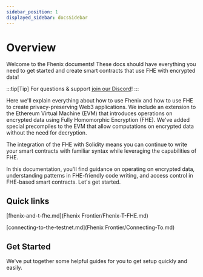 ```yaml
---
sidebar_position: 1
displayed_sidebar: docsSidebar
---
```


# Overview

Welcome to the Fhenix documents! These docs should have everything you need to get started and create smart contracts that use FHE with encrypted data!&#x20;

:::tip[Tip]
For questions & support [join our Discord](https://discord.gg/q4C5CzkdY7)!
:::

Here we'll explain everything about how to use Fhenix and how to use FHE to create privacy-preserving Web3 applications. We include an extension to the Ethereum Virtual Machine (EVM) that introduces operations on encrypted data using Fully Homomorphic Encryption (FHE). We've added special precompiles to the EVM that allow computations on encrypted data without the need for decryption.

The integration of the FHE with Solidity means you can continue to write your smart contracts with familiar syntax while leveraging the capabilities of FHE.

In this documentation, you'll find guidance on operating on encrypted data, understanding patterns in FHE-friendly code writing, and access control in FHE-based smart contracts. Let's get started.

## Quick links

[fhenix-and-t-fhe.md](Fhenix Frontier/Fhenix-T-FHE.md)

[connecting-to-the-testnet.md](Fhenix Frontier/Connecting-To.md)

## Get Started

We've put together some helpful guides for you to get setup quickly and easily.

[//]: # ({% content-ref url="developer-guides/getting-started.md" %})

[//]: # ([getting-started.md]&#40;developer-guides/getting-started.md&#41;)

[//]: # ({% endcontent-ref %})

[//]: # ()
[//]: # ({% content-ref url="developer-guides/fhenix-by-example/" %})

[//]: # ([fhenix-by-example]&#40;developer-guides/fhenix-by-example/&#41;)

[//]: # ({% endcontent-ref %})
